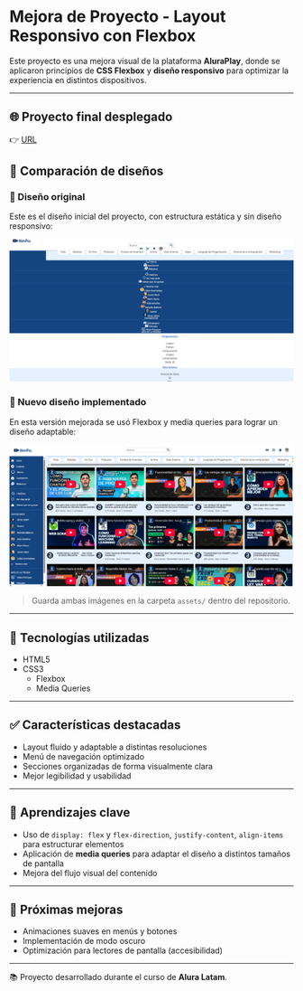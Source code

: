 # Mejora de Proyecto - Layout Responsivo con Flexbox

Este proyecto es una mejora visual de la plataforma **AluraPlay**, donde se aplicaron principios de **CSS Flexbox** y **diseño responsivo** para optimizar la experiencia en distintos dispositivos.

---

## 🌐 Proyecto final desplegado

👉 [URL](https://alura-play-eta-one.vercel.app/)

## 📸 Comparación de diseños

### 🎯 Diseño original

Este es el diseño inicial del proyecto, con estructura estática y sin diseño responsivo:

![Diseño antiguo](./img/image.png)

### 🚀 Nuevo diseño implementado

En esta versión mejorada se usó Flexbox y media queries para lograr un diseño adaptable:

![Nuevo diseño responsivo](./img/Nuevo_diseno_responsivo.png)

> Guarda ambas imágenes en la carpeta `assets/` dentro del repositorio.

---

## 🧩 Tecnologías utilizadas

- HTML5
- CSS3
  - Flexbox
  - Media Queries

---

## ✅ Características destacadas

- Layout fluido y adaptable a distintas resoluciones
- Menú de navegación optimizado
- Secciones organizadas de forma visualmente clara
- Mejor legibilidad y usabilidad

---

## 🧠 Aprendizajes clave

- Uso de `display: flex` y `flex-direction`, `justify-content`, `align-items` para estructurar elementos
- Aplicación de **media queries** para adaptar el diseño a distintos tamaños de pantalla
- Mejora del flujo visual del contenido

---

## 📌 Próximas mejoras

- Animaciones suaves en menús y botones
- Implementación de modo oscuro
- Optimización para lectores de pantalla (accesibilidad)

---

📚 Proyecto desarrollado durante el curso de **Alura Latam**.
